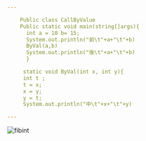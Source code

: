 ```yaml
---

    Public class CallByValue
    Public static void main(string[]args){
      int a = 10 b= 15;
      System.out.println("前\t"+a+"\t"+b)
      ByVal(a,b)
      System.out.println("後\t"+a+"\t"+b)
      }

     static void ByVal(int x, int y){
     int t ;
     t = x;
     x = y;
     y = t;
     System.out.println("中\t"+x+"\t"+y)

---
```

![fibint](https://user-images.githubusercontent.com/71476321/116518145-7a311d80-a902-11eb-9e2d-d8bf5821e671.PNG)

